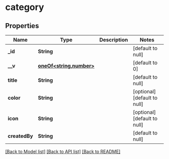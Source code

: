 # category
## Properties

| Name | Type | Description | Notes |
|------------ | ------------- | ------------- | -------------|
| **\_id** | **String** |  | [default to null] |
| **\_\_v** | [**oneOf&lt;string,number&gt;**](oneOf&lt;string,number&gt;.md) |  | [default to 0] |
| **title** | **String** |  | [default to null] |
| **color** | **String** |  | [optional] [default to null] |
| **icon** | **String** |  | [optional] [default to null] |
| **createdBy** | **String** |  | [default to null] |

[[Back to Model list]](../README.md#documentation-for-models) [[Back to API list]](../README.md#documentation-for-api-endpoints) [[Back to README]](../README.md)

